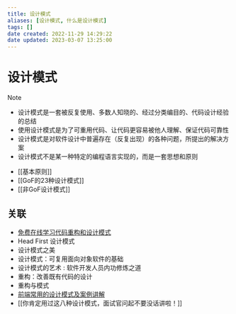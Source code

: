 ```yaml
---
title: 设计模式
aliases: [设计模式, 什么是设计模式]
tags: []
date created: 2022-11-29 14:29:22
date updated: 2023-03-07 13:25:00
---
```


# 设计模式

> [!note]
> - 设计模式是一套被反复使用、多数人知晓的、经过分类编目的、代码设计经验的总结
> - 使用设计模式是为了可重用代码、让代码更容易被他人理解、保证代码可靠性
> - 设计模式是对软件设计中普遍存在（反复出现）的各种问题，所提出的解决方案
> - 设计模式不是某一种特定的编程语言实现的，而是一套思想和原则

- [[基本原则]]
- [[GoF的23种设计模式]]
- [[非GoF设计模式]]

## 关联

- [免费在线学习代码重构和设计模式](https://refactoringguru.cn/)
- Head First 设计模式
- 设计模式之美
- 设计模式：可复用面向对象软件的基础
- 设计模式的艺术 : 软件开发人员内功修炼之道
- 重构：改善既有代码的设计
- 重构与模式
- [前端常用的设计模式及案例讲解](https://juejin.cn/post/6931975541675261959)
- [[你肯定用过这八种设计模式，面试官问起不要没话讲啦！]]
